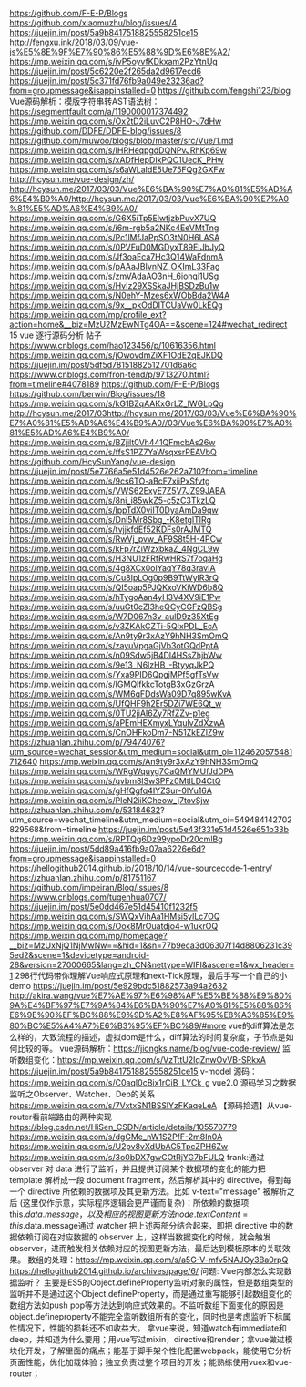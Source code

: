  
https://github.com/F-E-P/Blogs
https://github.com/xiaomuzhu/blog/issues/4
https://juejin.im/post/5a9b8417518825558251ce15
http://fengxu.ink/2018/03/09/vue-js%E5%8E%9F%E7%90%86%E5%88%9D%E6%8E%A2/
https://mp.weixin.qq.com/s/ivP5oyvfKDkxam2PzYtnUg
https://juejin.im/post/5c6220e2f265da2d9617ecd6
https://juejin.im/post/5c371fd76fb9a049e23236ad?from=groupmessage&isappinstalled=0
https://github.com/fengshi123/blog
Vue源码解析：模版字符串转AST语法树： https://segmentfault.com/a/1190000017374492
https://mp.weixin.qq.com/s/Ox2tD2iLuvC2P8HO-J7dHw
https://github.com/DDFE/DDFE-blog/issues/8
https://github.com/muwoo/blogs/blob/master/src/Vue/1.md
https://mp.weixin.qq.com/s/IHRHeqpgdDQNPvJRhKp69w
https://mp.weixin.qq.com/s/xADfHepDIkPQC1UecK_PHw
https://mp.weixin.qq.com/s/s6aWLaIdE5Ue75FQg2GXFw
http://hcysun.me/vue-design/zh/
http://hcysun.me/2017/03/03/Vue%E6%BA%90%E7%A0%81%E5%AD%A6%E4%B9%A0/http://hcysun.me/2017/03/03/Vue%E6%BA%90%E7%A0%81%E5%AD%A6%E4%B9%A0/
https://mp.weixin.qq.com/s/G6X5iTp5ElwtjzbPuvX7UQ
https://mp.weixin.qq.com/s/i6m-rgb5a2NKc4EeVMtTng
https://mp.weixin.qq.com/s/Pc1lMfJaPpSO3tN0H6LASA
https://mp.weixin.qq.com/s/0PVFuD0MGDyxT89EIJbJyQ
https://mp.weixin.qq.com/s/Jf3oaEca7Hc3Q14WaFdnmA
https://mp.weixin.qq.com/s/pAAaJBIvnNZ_OKImL33Fag
https://mp.weixin.qq.com/s/zmVAdaAO3nH_6ionqi1USg
https://mp.weixin.qq.com/s/HvIz29XSSkaJHjBSDzBu1w
https://mp.weixin.qq.com/s/N0ehY-Mzes6xWObBda2W4A
https://mp.weixin.qq.com/s/9x__pkOdDITCUaVw0LkEQg
https://mp.weixin.qq.com/mp/profile_ext?action=home&__biz=MzU2MzEwNTg4OA==&scene=124#wechat_redirect
15 vue 逐行源码分析 帖子 https://www.cnblogs.com/hao123456/p/10616356.html
https://mp.weixin.qq.com/s/jOwovdmZiXF1OdE2qEJKDQ
https://juejin.im/post/5df5d78151882512701d6a6c
https://www.cnblogs.com/fron-tend/p/9713270.html?from=timeline#4078189
https://github.com/F-E-P/Blogs
https://github.com/berwin/Blog/issues/18
https://mp.weixin.qq.com/s/kG1BZqAAKxGrLZ_IWGLpQg
http://hcysun.me/2017/03http://hcysun.me/2017/03/03/Vue%E6%BA%90%E7%A0%81%E5%AD%A6%E4%B9%A0//03/Vue%E6%BA%90%E7%A0%81%E5%AD%A6%E4%B9%A0/
https://mp.weixin.qq.com/s/BZjilt0Vh441QFmcbAs26w
https://mp.weixin.qq.com/s/ffsS1PZ7YaWsqxsrPEAVbQ
https://github.com/HcySunYang/vue-design
https://juejin.im/post/5e7766a5e51d4526e262a710?from=timeline
https://mp.weixin.qq.com/s/9cs6TO-aBcF7xiiPxSfvtg
https://mp.weixin.qq.com/s/VWS62ExyE7Z5V7JZ99JABA
https://mp.weixin.qq.com/s/8ni_i85wkZ5-c5zC3TkzLQ
https://mp.weixin.qq.com/s/lppTdX0viIT0DyaAmDa9qw
https://mp.weixin.qq.com/s/Dnl5Mr8Sbg_-K8etglTIRg
https://mp.weixin.qq.com/s/tvjjkfdEf52KDFs0rAJMTQ
https://mp.weixin.qq.com/s/RwVj_pvw_AF9S8t5H-4PCw
https://mp.weixin.qq.com/s/kFp7rZiWzxbkaZ_4NgCL9w
https://mp.weixin.qq.com/s/H3NU1zFRfRwHRS7f7oqaHg
https://mp.weixin.qq.com/s/4g8XCx0olYaqY78q3ravIA
https://mp.weixin.qq.com/s/Cu8IpLOg0p9B9TtWylR3rQ
https://mp.weixin.qq.com/s/QI5oap5PJQKxoVKiWD6b8Q
https://mp.weixin.qq.com/s/hTygoAan4yH3V4XV9iE1Pw
https://mp.weixin.qq.com/s/uuGt0cZl3heQCyCGFzQBSg
https://mp.weixin.qq.com/s/W7D067n3v-aulD9z35XtEg
https://mp.weixin.qq.com/s/v3ZKAkCZTi-5QlxPDL_EcA
https://mp.weixin.qq.com/s/An9ty9r3xAzY9hNH3SmOmQ
https://mp.weixin.qq.com/s/zayuVpgaGjVb3otGQdPptA
https://mp.weixin.qq.com/s/n09Sdw5jB4Dl4HSsZhjbWw
https://mp.weixin.qq.com/s/9e13_N6lzHB_-BtyyqJkPQ
https://mp.weixin.qq.com/s/Yxa9PID6QpgjMPf5gfTsVw
https://mp.weixin.qq.com/s/IGMQlfkkcTotgB3xGzGrzA
https://mp.weixin.qq.com/s/WM6qFDdsWa09D7q895wKvA
https://mp.weixin.qq.com/s/UfQHF9h2Er5DZi7WE6Qt_w
https://mp.weixin.qq.com/s/0TU2jiAI6Zy7RfZZv-p1eg
https://mp.weixin.qq.com/s/aPEmHEXmyxLYqulvZdXzwA
https://mp.weixin.qq.com/s/CnOHFkoDm7-N51ZkEZlZ9w
https://zhuanlan.zhihu.com/p/79474076?utm_source=wechat_session&utm_medium=social&utm_oi=1124620575481712640
https://mp.weixin.qq.com/s/An9ty9r3xAzY9hNH3SmOmQ
https://mp.weixin.qq.com/s/WRgWquyg7CaQMYMUfJdDPA
https://mp.weixin.qq.com/s/qvbm8lSwSPFz0MtlLD4CtQ
https://mp.weixin.qq.com/s/gHfQgfq4IYZSur-0lYu16A
https://mp.weixin.qq.com/s/PleN2iiKCheow_j7tovSjw
https://zhuanlan.zhihu.com/p/53184632?
utm_source=wechat_timeline&utm_medium=social&utm_oi=549484142702829568&from=timeline
https://juejin.im/post/5e43f331e51d4526e651b33b
https://mp.weixin.qq.com/s/RPTQg6Dz99ypoDr20cmlBg
https://juejin.im/post/5dd89a416fb9a07aa6226e6d?from=groupmessage&isappinstalled=0
https://hellogithub2014.github.io/2018/10/14/vue-sourcecode-1-entry/
https://zhuanlan.zhihu.com/p/81751167
https://github.com/impeiran/Blog/issues/8
https://www.cnblogs.com/tugenhua0707/
https://juejin.im/post/5e0dd467e51d45410f1232f5
https://mp.weixin.qq.com/s/SWQxVihAa1HMsi5ylLc7OQ
https://mp.weixin.qq.com/s/Oox8MrOuatdjo4-w1ukrOQ
https://mp.weixin.qq.com/mp/homepage?__biz=MzUxNjQ1NjMwNw==&hid=1&sn=77b9eca3d06307f14d8806231c395ed2&scene=1&devicetype=android-28&version=27000665&lang=zh_CN&nettype=WIFI&ascene=1&wx_header=1
298行代码带你理解Vue响应式原理和next-Tick原理，最后手写一个自己的小demo
https://juejin.im/post/5e929bdc51882573a94a2632
http://akira.wang/vue%E7%AE%97%E6%98%AF%E5%BE%88%E9%80%9A%E4%BF%97%E7%9A%84%E6%BA%90%E7%A0%81%E5%88%86%E6%9E%90%EF%BC%88%E9%9D%A2%E8%AF%95%E8%A3%85%E9%80%BC%E5%A4%A7%E6%B3%95%EF%BC%89/#more
vue的diff算法是怎么样的，大致流程的描述，虚拟dom是什么，diff算法的时间复杂度，子节点是如何比较的等。
vue源码解析：https://jiongks.name/blog/vue-code-review/
监听数组变化：https://mp.weixin.qq.com/s/VzTttU2IqZnwOvVB-SRkxA
https://juejin.im/post/5a9b8417518825558251ce15
v-model 源码：https://mp.weixin.qq.com/s/C0aqI0cBix1rCiB_LYCk_g
vue2.0 源码学习之数据监听之Observer、Watcher、Dep的关系
https://mp.weixin.qq.com/s/7VxtxSN1BSSlYzFKaqeLeA
【源码拾遗】从vue-router看前端路由的两种实现
https://blog.csdn.net/HiSen_CSDN/article/details/105570779
 https://mp.weixin.qq.com/s/dgGMe_nW1S2PfF-2m8In0A
https://mp.weixin.qq.com/s/U2pv8vXdUbAC5TpcZPH6Zw
https://mp.weixin.qq.com/s/3o0bDX7gwCOtRjYG7bFULQ
frank:通过 observer 对 data 进行了监听，并且提供订阅某个数据项的变化的能力把 template 解析成一段 document fragment，然后解析其中的 directive，得到每一个 directive 所依赖的数据项及其更新方法。比如 v-text="message" 被解析之后 (这里仅作示意，实际程序逻辑会更严谨而复杂)：所依赖的数据项 this.$data.message，以及相应的视图更新方法 node.textContent = this.$data.message通过 watcher 把上述两部分结合起来，即把 directive 中的数据依赖订阅在对应数据的 observer 上，这样当数据变化的时候，就会触发 observer，进而触发相关依赖对应的视图更新方法，最后达到模板原本的关联效果。
数组的处理：https://mp.weixin.qq.com/s/a5G-V-mfv5NAJOy3Ba0rpQ
https://hellogithub2014.github.io/archives/page/6/
问题: Vue内部怎么实现数据监听？
主要是ES5的Object.defineProperty监听对象的属性，但是数组类型的监听并不是通过这个Object.defineProperty，而是通过重写能够引起数组变化的数组方法如push pop等方法达到响应式效果的。不监听数组下面变化的原因是object.defineproperty不能完全监听数组所有的变化，同时也是考虑监听下标属性情况下，性能的损耗还不如收益大。
拿vue来说，知道watch有immediate和deep，并知道为什么要用；用vue写过mixin，directive和render；拿vue做过模块化开发，了解里面的痛点；能基于脚手架个性化配置webpack，能使用它分析页面性能，优化加载体验；独立负责过整个项目的开发；能熟练使用vuex和vue-router；